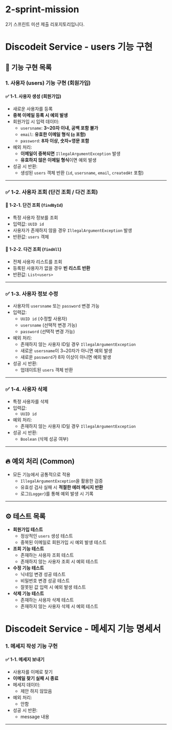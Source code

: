 # 2-sprint-mission
2기 스프린트 미션 제출 리포지토리입니다.

# Discodeit Service - users 기능 구현

## 📌 기능 구현 목록

### 1. 사용자 (users) 기능 구현 (회원가입)

#### ✅ 1-1. 사용자 생성 (회원가입)
- 새로운 사용자를 등록
- **중복 이메일 등록 시 예외 발생**
- 회원가입 시 입력 데이터:
    - `usersname`: **3~20자 이내, 공백 포함 불가**
    - `email`: **유효한 이메일 형식 (`@` 포함)**
    - `password`: **8자 이상, 숫자+영문 포함**
- 예외 처리:
    - **이메일이 중복되면** `IllegalArgumentException` 발생
    - **유효하지 않은 이메일 형식**이면 예외 발생
- 성공 시 반환:
    - 생성된 `users` 객체 반환 (`id`, `usersname`, `email`, `createdAt` 포함)

---

### ✅ 1-2. 사용자 조회 (단건 조회 / 다건 조회)
#### 🔹 1-2-1. 단건 조회 (`findById`)
- 특정 사용자 정보를 조회
- 입력값: `UUID id`
- 사용자가 존재하지 않을 경우 `IllegalArgumentException` 발생
- 반환값: `users` 객체

#### 🔹 1-2-2. 다건 조회 (`findAll`)
- 전체 사용자 리스트를 조회
- 등록된 사용자가 없을 경우 **빈 리스트 반환**
- 반환값: `List<users>`

---

### ✅ 1-3. 사용자 정보 수정
- 사용자의 `usersname` 또는 `password` 변경 가능
- 입력값:
    - `UUID id` (수정할 사용자)
    - `usersname` (선택적 변경 가능)
    - `password` (선택적 변경 가능)
- 예외 처리:
    - 존재하지 않는 사용자 ID일 경우 `IllegalArgumentException`
    - 새로운 `usersname`이 3~20자가 아니면 예외 발생
    - 새로운 `password`가 8자 이상이 아니면 예외 발생
- 성공 시 반환:
    - 업데이트된 `users` 객체 반환

---

### ✅ 1-4. 사용자 삭제
- 특정 사용자를 삭제
- 입력값:
    - `UUID id`
- 예외 처리:
    - 존재하지 않는 사용자 ID일 경우 `IllegalArgumentException`
- 성공 시 반환:
    - `Boolean` (삭제 성공 여부)

---

## 🔥 예외 처리 (Common)
- 모든 기능에서 공통적으로 적용
    - `IllegalArgumentException`을 활용한 검증
    - 유효성 검사 실패 시 **적절한 에러 메시지 반환**
    - 로그(`Logger`)를 통해 예외 발생 시 기록

---

## ⚙️ 테스트 목록
- **회원가입 테스트**
    - 정상적인 `users` 생성 테스트
    - 중복된 이메일로 회원가입 시 예외 발생 테스트
- **조회 기능 테스트**
    - 존재하는 사용자 조회 테스트
    - 존재하지 않는 사용자 조회 시 예외 테스트
- **수정 기능 테스트**
    - 닉네임 변경 성공 테스트
    - 비밀번호 변경 성공 테스트
    - 잘못된 값 입력 시 예외 발생 테스트
- **삭제 기능 테스트**
    - 존재하는 사용자 삭제 테스트
    - 존재하지 않는 사용자 삭제 시 예외 테스트


# Discodeit Service - 메세지 기능 명세서


### 1. 메세지 작성 기능 구헌

#### ✅ 1-1. 메세지 보내기 
- 사용자를 이메로 찾기
- **이메일 찾기 실패 시 종료**
- 메세지 데이터:
  - 제안 하지 않았음
- 예외 처리:
  - 안함
- 성공 시 반환:
  - message 내용
---